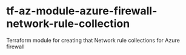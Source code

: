 # tf-az-module-azure-firewall-network-rule-collection
Terraform module for creating that Network rule collections for Azure firewall

